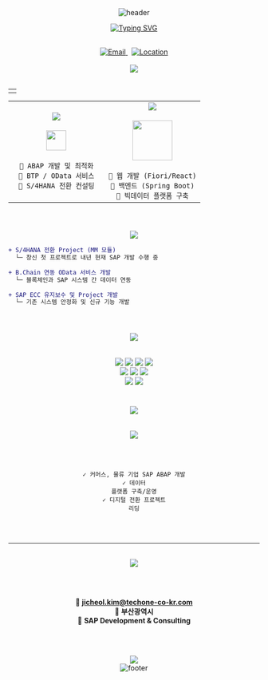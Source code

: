 <div align="center">

<!-- 다크 그라데이션 헤더 -->
<img src="https://capsule-render.vercel.app/api?type=venom&color=0:000000,100:1a1a1a&height=200&section=header&text=Tech%20One&fontSize=70&fontColor=ffffff&animation=twinkling&fontAlignY=50&stroke=2D6DB5&strokeWidth=2" alt="header" />

<br/>

<!-- 애니메이션 서브타이틀 -->
[![Typing SVG](https://readme-typing-svg.herokuapp.com?font=JetBrains+Mono&weight=600&size=22&pause=1000&color=2D6DB5&center=true&vCenter=true&random=false&width=600&lines=SAP+Development+Specialist;Enterprise+Solution+Provider;Digital+Transformation+Partner)](https://git.io/typing-svg)

<br/>

<!-- 소셜 링크 -->
<a href="mailto:jicheol.kim@techone-co-kr.com">
  <img src="https://img.shields.io/badge/Email-000000?style=for-the-badge&logo=gmail&logoColor=white&labelColor=2D6DB5" alt="Email" />
</a>
&nbsp;
<a href="#">
  <img src="https://img.shields.io/badge/Busan,_Korea-000000?style=for-the-badge&logo=google-maps&logoColor=white&labelColor=2D6DB5" alt="Location" />
</a>

</div>

<br/>

<!-- 회사 소개 섹션 -->
<div align="center">
  <img src="https://readme-typing-svg.herokuapp.com?font=JetBrains+Mono&weight=600&size=18&pause=1000&color=FFFFFF&center=true&vCenter=true&random=false&width=600&lines=Founded+in+Dec+2024+%E2%86%92+Incorporated+in+May+2025" />
</div>

<br/>

<!-- 메인 컨텐츠 박스 -->
<div align="center">
  <table>
    <tr>
      <td>
        <img src="https://github-readme-stats.vercel.app/api?username=techone&show_icons=true&theme=react&bg_color=0d1117&border_color=2D6DB5&title_color=2D6DB5&text_color=c9d1d9&icon_color=2D6DB5&hide_title=true&disable_animations=true" width="0" height="0" />
      </td>
    </tr>
  </table>
</div>

<!-- 핵심 비즈니스 그리드 -->
<div align="center">
  <table width="100%">
    <tr>
      <td width="50%" align="center">
        <img src="https://img.shields.io/badge/SAP_Development-0d1117?style=for-the-badge&logo=sap&logoColor=2D6DB5&labelColor=1a1a1a" />
        <br/><br/>
        <img src="https://skillicons.dev/icons?i=abap" width="40" />
        <br/><br/>
        <code>🔹 ABAP 개발 및 최적화</code><br/>
        <code>🔹 BTP / OData 서비스</code><br/>
        <code>🔹 S/4HANA 전환 컨설팅</code>
      </td>
      <td width="50%" align="center">
        <img src="https://img.shields.io/badge/Digital_Solutions-0d1117?style=for-the-badge&logo=react&logoColor=2D6DB5&labelColor=1a1a1a" />
        <br/><br/>
        <img src="https://skillicons.dev/icons?i=react,spring" width="80" />
        <br/><br/>
        <code>🔸 웹 개발 (Fiori/React)</code><br/>
        <code>🔸 백엔드 (Spring Boot)</code><br/>
        <code>🔸 빅데이터 플랫폼 구축</code>
      </td>
    </tr>
  </table>
</div>

<br/>

<!-- 현재 프로젝트 -->
<div align="center">
  <h3>
    <img src="https://img.shields.io/badge/Current_Projects-0d1117?style=for-the-badge&labelColor=1a1a1a" />
  </h3>
</div>

```diff
+ S/4HANA 전환 Project (MM 모듈)
  └─ 창신 첫 프로젝트로 내년 현재 SAP 개발 수행 중
   
+ B.Chain 연동 OData 서비스 개발
  └─ 블록체인과 SAP 시스템 간 데이터 연동
   
+ SAP ECC 유지보수 및 Project 개발
  └─ 기존 시스템 안정화 및 신규 기능 개발
```

<br/>

<!-- 기술 스택 -->
<div align="center">
  <h3>
    <img src="https://img.shields.io/badge/Tech_Stack-0d1117?style=for-the-badge&labelColor=1a1a1a" />
  </h3>
  
  <br/>
  
  <!-- SAP 기술 -->
  <img src="https://img.shields.io/badge/SAP-0FAAFF?style=flat&logo=sap&logoColor=white" />
  <img src="https://img.shields.io/badge/ABAP-0FAAFF?style=flat&logo=sap&logoColor=white" />
  <img src="https://img.shields.io/badge/BTP-0FAAFF?style=flat&logo=sap&logoColor=white" />
  <img src="https://img.shields.io/badge/OData-0FAAFF?style=flat&logo=sap&logoColor=white" />
  <br/>
  <!-- 웹 기술 -->
  <img src="https://img.shields.io/badge/React-20232A?style=flat&logo=react&logoColor=61DAFB" />
  <img src="https://img.shields.io/badge/Fiori-0FAAFF?style=flat&logo=sap&logoColor=white" />
  <img src="https://img.shields.io/badge/Spring_Boot-6DB33F?style=flat&logo=spring&logoColor=white" />
  <br/>
  <!-- 데이터 기술 -->
  <img src="https://img.shields.io/badge/Database-336791?style=flat&logo=postgresql&logoColor=white" />
  <img src="https://img.shields.io/badge/Big_Data-FF6F00?style=flat&logo=apache&logoColor=white" />
</div>

<br/>

<!-- 리더십 -->
<div align="center">
  <h3>
    <img src="https://img.shields.io/badge/Leadership-0d1117?style=for-the-badge&labelColor=1a1a1a" />
  </h3>
  
  <br/>
  
  <img src="https://img.shields.io/badge/14+_Years_Experience-000000?style=for-the-badge&logo=sap&logoColor=white&labelColor=2D6DB5" />
  
  <br/><br/>
  
  <code>✓ 커머스, 물류 기업 SAP ABAP 개발</code><br/>
  <code>✓ 데이터 플랫폼 구축/운영</code><br/>
  <code>✓ 디지털 전환 프로젝트 리딩</code>
</div>

<br/><br/>

<!-- 컨택트 섹션 -->
<div align="center">
  
  ---
  
  <br/>
  
  <img src="https://img.shields.io/badge/Get_In_Touch-0d1117?style=for-the-badge&labelColor=1a1a1a" />
  
  <br/><br/>
  
  📧 **jicheol.kim@techone-co-kr.com**  
  📍 **부산광역시**  
  💼 **SAP Development & Consulting**
  
  <br/><br/>
  
  <img src="https://img.shields.io/badge/©_2025_Tech_One-000000?style=flat&labelColor=1a1a1a" />
  
</div>

<!-- 푸터 웨이브 -->
<div align="center">
  <img src="https://capsule-render.vercel.app/api?type=waving&color=0:1a1a1a,100:000000&height=120&section=footer" alt="footer" />
</div>
